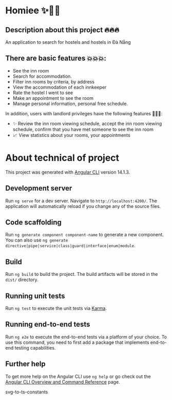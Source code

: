 # Homiee ✨🎉🎨
## Description about this project 🔥🔥🔥
An application to search for hostels and hostels in Đà Nẵng

## There are basic features 💥💥💥:
- See the inn room
- Search for accommodation.
- Filter inn rooms by criteria, by address
- View the accommodation of each innkeeper
- Rate the hostel I went to see
- Make an appointment to see the room
- Manage personal information, personal free schedule.

In addition, users with landlord privileges have the following features 🚚🚚🚚:
- ✨ Review the inn room viewing schedule, accept the inn room viewing schedule, confirm that you have met someone to see the inn room
- 📈 View statistics about your rooms, your appointments 

# About technical of project

This project was generated with [Angular CLI](https://github.com/angular/angular-cli) version 14.1.3.

## Development server

Run `ng serve` for a dev server. Navigate to `http://localhost:4200/`. The application will automatically reload if you change any of the source files.

## Code scaffolding

Run `ng generate component component-name` to generate a new component. You can also use `ng generate directive|pipe|service|class|guard|interface|enum|module`.

## Build

Run `ng build` to build the project. The build artifacts will be stored in the `dist/` directory.

## Running unit tests

Run `ng test` to execute the unit tests via [Karma](https://karma-runner.github.io).

## Running end-to-end tests

Run `ng e2e` to execute the end-to-end tests via a platform of your choice. To use this command, you need to first add a package that implements end-to-end testing capabilities.

## Further help

To get more help on the Angular CLI use `ng help` or go check out the [Angular CLI Overview and Command Reference](https://angular.io/cli) page.


<!-- svg to ts -->
svg-to-ts-constants
